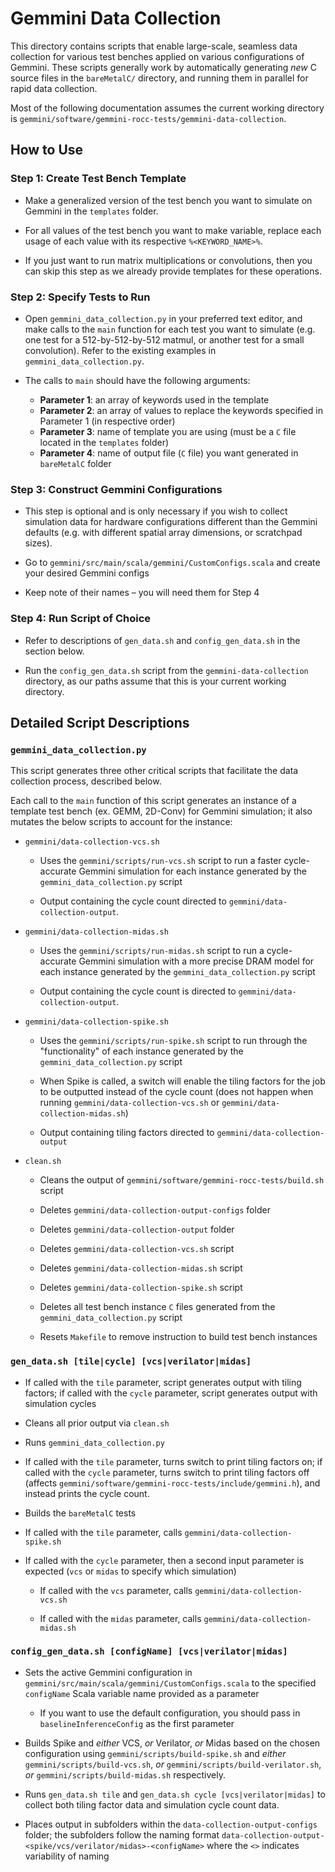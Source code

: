 # Gemmini Data Collection

This directory contains scripts that enable large-scale, seamless data collection for various test benches applied on various configurations of Gemmini.
These scripts generally work by automatically generating _new_ C source files in the `bareMetalC/` directory, and running them in parallel for rapid data collection.

Most of the following documentation assumes the current working directory is `gemmini/software/gemmini-rocc-tests/gemmini-data-collection`.

## How to Use

### Step 1: Create Test Bench Template

* Make a generalized version of the test bench you want to simulate on Gemmini in the `templates` folder.

* For all values of the test bench you want to make variable, replace each usage of each value with its respective `%<KEYWORD_NAME>%`.

* If you just want to run matrix multiplications or convolutions, then you can skip this step as we already provide templates for these operations.

### Step 2: Specify Tests to Run

* Open `gemmini_data_collection.py` in your preferred text editor, and make calls to the `main` function for each test you want to simulate (e.g. one test for a 512-by-512-by-512 matmul, or another test for a small convolution). Refer to the existing examples in `gemmini_data_collection.py`.

* The calls to `main` should have the following arguments:
    * **Parameter 1**: an array of keywords used in the template
    * **Parameter 2**: an array of values to replace the keywords specified in Parameter 1 (in respective order)
    * **Parameter 3**: name of template you are using (must be a `C` file located in the `templates` folder)
    * **Parameter 4**: name of output file (`C` file) you want generated in `bareMetalC` folder 

### Step 3: Construct Gemmini Configurations

* This step is optional and is only necessary if you wish to collect simulation data for hardware configurations different than the Gemmini defaults (e.g. with different spatial array dimensions, or scratchpad sizes).

* Go to `gemmini/src/main/scala/gemmini/CustomConfigs.scala` and create your desired Gemmini configs

* Keep note of their names – you will need them for Step 4

### Step 4: Run Script of Choice

* Refer to descriptions of `gen_data.sh` and `config_gen_data.sh` in the section below.

* Run the `config_gen_data.sh` script from the `gemmini-data-collection` directory, as our paths assume that this is your current working directory.

## Detailed Script Descriptions
### `gemmini_data_collection.py`

This script generates three other critical scripts that facilitate the data collection process, described below.

Each call to the `main` function of this script generates an instance of a template test bench (ex. GEMM, 2D-Conv) for Gemmini simulation; it also mutates the below scripts to account for the instance:

* `gemmini/data-collection-vcs.sh`
    
    * Uses the `gemmini/scripts/run-vcs.sh` script to run a faster cycle-accurate Gemmini simulation for each instance generated by the `gemmini_data_collection.py` script
    
    * Output containing the cycle count directed to `gemmini/data-collection-output`.

* `gemmini/data-collection-midas.sh`
    
    * Uses the `gemmini/scripts/run-midas.sh` script to run a cycle-accurate Gemmini simulation with a more precise DRAM model for each instance generated by the `gemmini_data_collection.py` script

    * Output containing the cycle count is directed to `gemmini/data-collection-output`.

* `gemmini/data-collection-spike.sh`
    
    * Uses the `gemmini/scripts/run-spike.sh` script to run through the "functionality" of each instance generated by the `gemmini_data_collection.py` script
    
    * When Spike is called, a switch will enable the tiling factors for the job to be outputted instead of the cycle count (does not happen when running `gemmini/data-collection-vcs.sh` or `gemmini/data-collection-midas.sh`)
    
    * Output containing tiling factors directed to `gemmini/data-collection-output`

* `clean.sh`
    
    * Cleans the output of `gemmini/software/gemmini-rocc-tests/build.sh` script
    
    * Deletes `gemmini/data-collection-output-configs` folder
    
    * Deletes `gemmini/data-collection-output` folder
    
    * Deletes `gemmini/data-collection-vcs.sh` script

    * Deletes `gemmini/data-collection-midas.sh` script
    
    * Deletes `gemmini/data-collection-spike.sh` script
    
    * Deletes all test bench instance `C` files generated from the `gemmini_data_collection.py` script
    
    * Resets `Makefile` to remove instruction to build test bench instances

### `gen_data.sh [tile|cycle] [vcs|verilator|midas]`

* If called with the `tile` parameter, script generates output with tiling factors; if called with the `cycle` parameter, script generates output with simulation cycles

* Cleans all prior output via `clean.sh`

* Runs `gemmini_data_collection.py`

* If called with the `tile` parameter, turns switch to print tiling factors on; if called with the `cycle` parameter, turns switch to print tiling factors off (affects `gemmini/software/gemmini-rocc-tests/include/gemmini.h`), and instead prints the cycle count.

* Builds the `bareMetalC` tests

* If called with the `tile` parameter, calls `gemmini/data-collection-spike.sh`

* If called with the `cycle` parameter, then a second input parameter is expected (`vcs` or `midas` to specify which simulation)

    * If called with the `vcs` parameter, calls `gemmini/data-collection-vcs.sh`

    * If called with the `midas` parameter, calls `gemmini/data-collection-midas.sh`

### `config_gen_data.sh [configName] [vcs|verilator|midas]`

* Sets the active Gemmini configuration in `gemmini/src/main/scala/gemmini/CustomConfigs.scala` to the specified `configName` Scala variable name provided as a parameter

    * If you want to use the default configuration, you should pass in `baselineInferenceConfig` as the first parameter

* Builds Spike and _either_ VCS, _or_ Verilator, _or_ Midas based on the chosen configuration using `gemmini/scripts/build-spike.sh` and _either_ `gemmini/scripts/build-vcs.sh`, _or_ `gemmini/scripts/build-verilator.sh`, _or_ `gemmini/scripts/build-midas.sh` respectively.

* Runs `gen_data.sh tile` and `gen_data.sh cycle [vcs|verilator|midas]` to collect both tiling factor data and simulation cycle count data.

* Places output in subfolders within the `data-collection-output-configs` folder; the subfolders follow the naming format `data-collection-output-<spike/vcs/verilator/midas>-<configName>` where the `<>` indicates variability of naming


